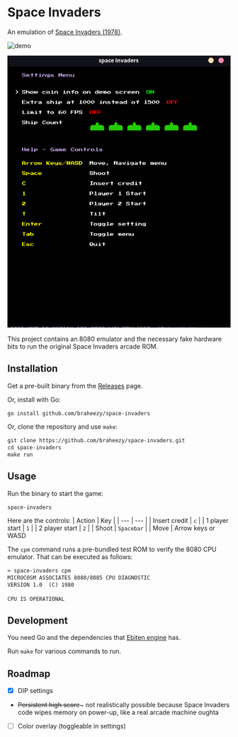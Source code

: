# Space Invaders
An emulation of [Space Invaders (1978)](https://www.wikiwand.com/en/Space_Invaders).

![demo](./demo.webp)

![settings](./settings.png)

This project contains an 8080 emulator and the necessary fake hardware bits to run the original Space Invaders arcade ROM.

## Installation
Get a pre-built binary from the [Releases](https://github.com/braheezy/space-invaders/releases) page.

Or, install with Go:

    go install github.com/braheezy/space-invaders

Or, clone the repository and use `make`:

    git clone https://github.com/braheezy/space-invaders.git
    cd space-invaders
    make run

## Usage
Run the binary to start the game:

    space-invaders

Here are the controls:
| Action | Key |
| --- | --- |
| Insert credit | `c` |
| 1 player start | `1` |
| 2 player start | `2` |
| Shoot | `Spacebar` |
| Move | Arrow keys or WASD

The `cpm` command runs a pre-bundled test ROM to verify the 8080 CPU emulator. That can be executed as follows:

    > space-invaders cpm
    MICROCOSM ASSOCIATES 8080/8085 CPU DIAGNOSTIC
    VERSION 1.0  (C) 1980

    CPU IS OPERATIONAL

## Development
You need Go and the dependencies that [Ebiten engine](https://ebitengine.org/en/documents/install.html) has.

Run `make` for various commands to run.

## Roadmap
- [x] DIP settings
- ~~Persistent high score~~~ not realistically possible because Space Invaders code wipes memory on power-up, like a real arcade machine oughta
- [ ] Color overlay (toggleable in settings)

